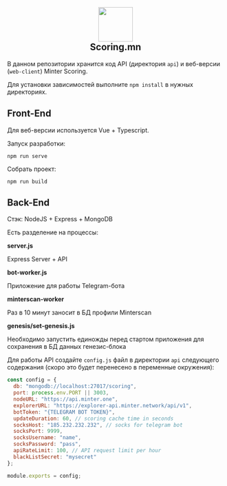 <h2 align="center"><img height="80" src="https://scoring.mn/logo.png" /><br>Scoring.mn</h2>

В данном репозитории хранится код API (директория `api`) и веб-версии (`web-client`) Minter Scoring.

Для установки зависимостей выполните `npm install` в нужных директориях.

## Front-End

Для веб-версии используется Vue + Typescript.

Запуск разработки:

```
npm run serve
```

Собрать проект:

```
npm run build
```

## Back-End

Стэк: NodeJS + Express + MongoDB

Есть разделение на процессы:

**server.js**

Express Server + API

**bot-worker.js**

Приложение для работы Telegram-бота

**minterscan-worker**

Раз в 10 минут заносит в БД профили Minterscan

**genesis/set-genesis.js**

Необходимо запустить единожды перед стартом приложения для сохранения в БД данных генезис-блока

Для работы API создайте `config.js` файл в директории `api` следующего содержания (скоро это будет перенесено в переменные окружения):

```js
const config = {
  db: "mongodb://localhost:27017/scoring",
  port: process.env.PORT || 3003,
  nodeURL: "https://api.minter.one",
  explorerURL: "https://explorer-api.minter.network/api/v1",
  botToken: "{TELEGRAM BOT TOKEN}",
  updateDuration: 60, // scoring cache time in seconds
  socksHost: "185.232.232.232", // socks for telegram bot
  socksPort: 9999,
  socksUsername: "name",
  socksPassword: "pass",
  apiRateLimit: 100, // API request limit per hour
  blackListSecret: "mysecret"
};

module.exports = config;

```
